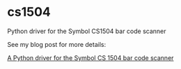 cs1504
======

Python driver for the Symbol CS1504 bar code scanner

See my blog post for more details:

[A Python driver for the Symbol CS 1504 bar code scanner](http://majid.info/blog/a-python-driver-for-the-symbol-cs-1504-bar-code-scanner/)
